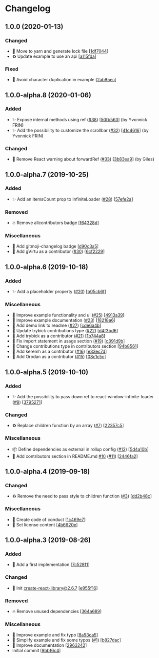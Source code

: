 # Changelog

<a name="1.0.0"></a>
## 1.0.0 (2020-01-13)

### Changed

- 📌 Move to yarn and generate lock file [[1df7044](https://github.com/frinyvonnick/react-simple-infinite-loading/commit/1df7044188018d895e6aa255b4697b5ceb2a8419)]
- ♻️ Update example to use an api [[a115fda](https://github.com/frinyvonnick/react-simple-infinite-loading/commit/a115fda529fd5d3ec839efaa5a4e15a8f8c0b796)]

### Fixed

- 🐛 Avoid character duplication in example [[2ab85ec](https://github.com/frinyvonnick/react-simple-infinite-loading/commit/2ab85ecf90b7f5263772af88510f211b76e7e99d)]


<a name="1.0.0-alpha.8"></a>
## 1.0.0-alpha.8 (2020-01-06)

### Added

- ✨ Expose internal methods using ref ([#38](https://github.com/frinyvonnick/react-simple-infinite-loading/issues/38)) [[50fb563](https://github.com/frinyvonnick/react-simple-infinite-loading/commit/50fb56362ccdfbf8840bd7207081444cf7e9920c)] (by Yvonnick FRIN)
- ✨ Add the possibility to customize the scrollbar ([#32](https://github.com/frinyvonnick/react-simple-infinite-loading/issues/32)) [[41c4616](https://github.com/frinyvonnick/react-simple-infinite-loading/commit/41c4616ba6dd6003942db4654b138a25f59e6201)] (by Yvonnick FRIN)

### Changed

- 🚨 Remove React warning about forwardRef ([#33](https://github.com/frinyvonnick/react-simple-infinite-loading/issues/33)) [[3b83ea9](https://github.com/frinyvonnick/react-simple-infinite-loading/commit/3b83ea9d71ec299b680b220616866155d909e191)] (by Giles)


<a name="1.0.0-alpha.7"></a>
## 1.0.0-alpha.7 (2019-10-25)

### Added

- ✨ Add an itemsCount prop to InfiniteLoader ([#28](https://github.com/frinyvonnick/react-simple-infinite-loading/issues/28)) [[57efe2a](https://github.com/frinyvonnick/react-simple-infinite-loading/commit/57efe2aef526a783d0e0816dc8792aa7ee006eb6)]

### Removed

- 🔥 Remove allcontributors badge [[f64328d](https://github.com/frinyvonnick/react-simple-infinite-loading/commit/f64328d0cf3cee380b867a9f7e1a190229ed453d)]

### Miscellaneous

- 📝 Add gitmoji-changelog badge [[d90c3a5](https://github.com/frinyvonnick/react-simple-infinite-loading/commit/d90c3a5260df8de6faab1dc7f706ac2dbcc7224d)]
- 👥 Add gVirtu as a contributor ([#30](https://github.com/frinyvonnick/react-simple-infinite-loading/issues/30)) [[6cf2229](https://github.com/frinyvonnick/react-simple-infinite-loading/commit/6cf2229c623a4bc0ccb72cbf2a6a34904303bb1b)]


<a name="1.0.0-alpha.6"></a>
## 1.0.0-alpha.6 (2019-10-18)

### Added

- ✨ Add a placeholder property ([#20](https://github.com/frinyvonnick/react-simple-infinite-loading/issues/20)) [[b05cb6f](https://github.com/frinyvonnick/react-simple-infinite-loading/commit/b05cb6fa1aa3547e3fe90babdac6c1d18f33bfbc)]

### Miscellaneous

- 📝 Improve example functionality and ui ([#25](https://github.com/frinyvonnick/react-simple-infinite-loading/issues/25)) [[4913a39](https://github.com/frinyvonnick/react-simple-infinite-loading/commit/4913a391f8812e62e28de25ea9d99eb5da4faa41)]
- 📝 Improve example documentation ([#23](https://github.com/frinyvonnick/react-simple-infinite-loading/issues/23)) [[18218a6](https://github.com/frinyvonnick/react-simple-infinite-loading/commit/18218a6af398a26947be73cf269a67726758ee54)]
- 📝 Add demo link to readme ([#27](https://github.com/frinyvonnick/react-simple-infinite-loading/issues/27)) [[cde6a4b](https://github.com/frinyvonnick/react-simple-infinite-loading/commit/cde6a4b527ba970e6d076acfd9a22adfeeedf0b1)]
- 👥 Update trybick contributions type ([#22](https://github.com/frinyvonnick/react-simple-infinite-loading/issues/22)) [[d4f3bd6](https://github.com/frinyvonnick/react-simple-infinite-loading/commit/d4f3bd63155311b72343169a9fda02610cf3ef75)]
- 👥 Add trybick as a contributor ([#21](https://github.com/frinyvonnick/react-simple-infinite-loading/issues/21)) [[1b744a8](https://github.com/frinyvonnick/react-simple-infinite-loading/commit/1b744a829cede22f23031afdb76e07de3ae7274f)]
- 📝 Fix import statement in usage section ([#19](https://github.com/frinyvonnick/react-simple-infinite-loading/issues/19)) [[c391d9b](https://github.com/frinyvonnick/react-simple-infinite-loading/commit/c391d9bfb1fa98422035b56629d87db3e32fa211)]
- 📝 Change contributions type in contributors section [[94b8561](https://github.com/frinyvonnick/react-simple-infinite-loading/commit/94b8561b88f8d05a66740eada3e96e90c084a249)]
- 👥 Add keremh as a contributor ([#16](https://github.com/frinyvonnick/react-simple-infinite-loading/issues/16)) [[e33ec7d](https://github.com/frinyvonnick/react-simple-infinite-loading/commit/e33ec7dd226649812bce5b6f3829cb801e5989cf)]
- 👥 Add Orodan as a contributor ([#15](https://github.com/frinyvonnick/react-simple-infinite-loading/issues/15)) [[08c1c5c](https://github.com/frinyvonnick/react-simple-infinite-loading/commit/08c1c5cb3c0a294b0f6a0e3c9cbf757533dd40cb)]


<a name="1.0.0-alpha.5"></a>
## 1.0.0-alpha.5 (2019-10-10)

### Added

- ✨ Add the possibility to pass  down ref to react-window-infinite-loader ([#9](https://github.com/frinyvonnick/react-simple-infinite-loading/issues/9)) [[3795271](https://github.com/frinyvonnick/react-simple-infinite-loading/commit/37952710aa3586ba9cd70764d78f44b57b798a19)]

### Changed

- ♻️ Replace children function by an array ([#7](https://github.com/frinyvonnick/react-simple-infinite-loading/issues/7)) [[22357c5](https://github.com/frinyvonnick/react-simple-infinite-loading/commit/22357c5abc2ea232132f92193050aa07eea15c20)]

### Miscellaneous

- 📦 Define dependencies as external in rollup config ([#12](https://github.com/frinyvonnick/react-simple-infinite-loading/issues/12)) [[5d4a10b](https://github.com/frinyvonnick/react-simple-infinite-loading/commit/5d4a10b10b3bac169b977ef1f562273391854f61)]
- 📝 Add contributors section in README.md [#10](https://github.com/frinyvonnick/react-simple-infinite-loading/issues/10) ([#11](https://github.com/frinyvonnick/react-simple-infinite-loading/issues/11)) [[2446fa2](https://github.com/frinyvonnick/react-simple-infinite-loading/commit/2446fa2aa97f06a73ad20e8562bf468bd67b7577)]


<a name="1.0.0-alpha.4"></a>
## 1.0.0-alpha.4 (2019-09-18)

### Changed

- ♻️ Remove the need to pass style to children function ([#3](https://github.com/frinyvonnick/react-simple-infinite-loading/issues/3)) [[dd2b48c](https://github.com/frinyvonnick/react-simple-infinite-loading/commit/dd2b48c9108f044eb0541230b4a488c4f783b82c)]

### Miscellaneous

- 📝 Create code of conduct [[1c469e7](https://github.com/frinyvonnick/react-simple-infinite-loading/commit/1c469e7c1f58cf823903d4a27446a0b71ae04d8d)]
- 📄 Set license content [[4b6620e](https://github.com/frinyvonnick/react-simple-infinite-loading/commit/4b6620ecede2238c1ba5e20864a879a11d8a4129)]


<a name="1.0.0-alpha.3"></a>
## 1.0.0-alpha.3 (2019-08-26)

### Added

- 🎉 Add a first implementation [[7c52811](https://github.com/frinyvonnick/react-simple-infinite-loading/commit/7c52811fd0970864210ad87324116cbfd56c0984)]

### Changed

- 🔧 Init create-react-library@2.6.7 [[e955f16](https://github.com/frinyvonnick/react-simple-infinite-loading/commit/e955f1697e9586f9326e15b8478828afeccd7249)]

### Removed

- 🔥 Remove unused dependencies [[364a689](https://github.com/frinyvonnick/react-simple-infinite-loading/commit/364a68984b8e6eeda4f0f5aa753582c5f5e0bd3a)]

### Miscellaneous

- 📝 Improve example and fix typo [[8a53ca5](https://github.com/frinyvonnick/react-simple-infinite-loading/commit/8a53ca536072a5423c5b8df3d3919bb89cba4291)]
- 📝 Simplify example and fix some typos ([#1](https://github.com/frinyvonnick/react-simple-infinite-loading/issues/1)) [[b827dac](https://github.com/frinyvonnick/react-simple-infinite-loading/commit/b827dac6922c15f1596a460da3853b56d60d4e3f)]
- 📝 Improve documentation [[2963242](https://github.com/frinyvonnick/react-simple-infinite-loading/commit/2963242d1b19846029cc298c252c1f5ae84d8e0f)]
-  Initial commit [[9bbf6c4](https://github.com/frinyvonnick/react-simple-infinite-loading/commit/9bbf6c4e272dfbfaada461a4f946577147dd4f46)]


